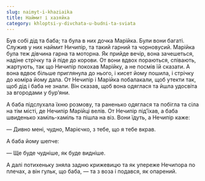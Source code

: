 ```yaml
---
slug: naimyt-i-khaziaika
title: Наймит і хазяйка
category: khloptsi-y-divchata-u-budni-ta-sviata
---
```

Був собі дід та баба; та була в них дочка Марійка. Були вони багаті. Служив у них наймит Ничипір, та такий гарний та чорновусий. Марійка була теж дівчина гарна та моторна. Як прийде вечір, вона зачешеться, надіне стрічку та й піде до корови. От вони вдвох пораються, співають, жартують, так що Ничипір покохав Марійку, а не посмів їй сказати. А вона вдвоє більше приглянула до нього, і кисет йому пошила, і стрічку до коміра йому дала. От Нечипір і Марійка побалакали, щоб утекти так, щоб дід і баба не знали. Він сказав, щоб вона одяглася та йшла удосвіта за вгородами у бур’яни.

А баба підслухала їхню розмову, та раненько одяглася та побігла та сіла на тім місті, де Нечипір Марійці велів. От Нечипір під’їхав, а баба швиденько хаміль-хаміль та пішла на віз. Вони їдуть, а Нечипір каже:

— Дивно мені, чудно, Марієчко, з тебе, що я тебе вкрав.

А баба йому шепче:

— Ще буде чудніше, як буде видніше.

А далі потихеньку зняла задню крижевицю та як упереже Нечипора по плечах, а він гульк, що баба, — та з воза і подався, як опарений.
